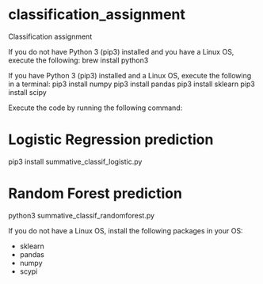 # classification_assignment
Classification assignment

If you do not have Python 3 (pip3) installed and you have a Linux OS, execute the following:
brew install python3

If you have Python 3 (pip3) installed and a Linux OS, execute the following in a terminal:
pip3 install numpy
pip3 install pandas
pip3 install sklearn
pip3 install scipy

Execute the code by running the following command:
# Logistic Regression prediction
pip3 install summative_classif_logistic.py
# Random Forest prediction
python3 summative_classif_randomforest.py

If you do not have a Linux OS, install the following packages in your OS:
- sklearn
- pandas
- numpy
- scypi
